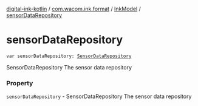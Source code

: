[digital-ink-kotlin](../../index.md) / [com.wacom.ink.format](../index.md) / [InkModel](index.md) / [sensorDataRepository](./sensor-data-repository.md)

# sensorDataRepository

`var sensorDataRepository: `[`SensorDataRepository`](../-sensor-data-repository/index.md)

SensorDataRepository The sensor data repository

### Property

`sensorDataRepository` - SensorDataRepository The sensor data repository